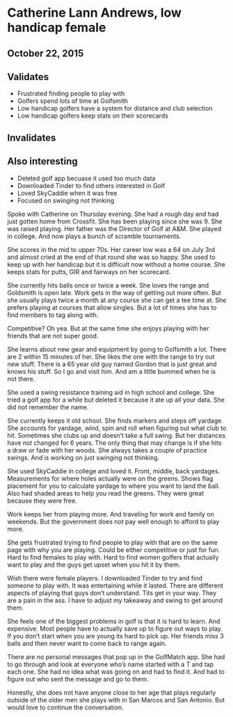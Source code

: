 # Catherine Lann Andrews, low handicap female
## October 22, 2015

## Validates
* Frustrated finding people to play with
* Golfers spend lots of time at Golfsmith
* Low handicap golfers have a system for distance and club selection
* Low handicap golfers keep stats on their scorecards
## Invalidates
## Also interesting
* Deleted golf app becuase it used too much data
* Downloaded Tinder to find others interested in Golf
* Loved SkyCaddie when it was free
* Focused on swinging not thinking

Spoke with Catherine on Thursday evening. She had a rough day and had just gotten home from Crossfit. She has been playing since she was 9. She was raised playing. Her father was the Director of Golf at A&M. She played in college. And now plays a bunch of scramble tournaments.

She scores in the mid to upper 70s. Her career low was a 64 on July 3rd and almost cried at the end of that round she was so happy. She used to keep up with her handicap but it is difficult now without a home course. She keeps stats for putts, GIR and fairways on her scorecard.

She currently hits balls once or twice a week. She loves the range and Goldsmith is open late. Work gets in the way of getting out more often. But she usually plays twice a month at any course she can get a tee time at. She prefers playing at courses that allow singles. But a lot of times she has to find members to tag along with.

Competitive? Oh yea. But at the same time she enjoys playing with her friends that are not super good.

She learns about new gear and equipment by going to Golfsmith a lot. There are 2 within 15 minutes of her. She likes the one with the range to try out new stuff. There is a 65 year old guy named Gordon that is just great and knows his stuff. So I go and visit him. And am a little bummed when he is not there.

She used a swing resistance training aid in high school and college. She tried a golf app for a while but deleted it because it ate up all your data. She did not remember the name.

She currently keeps it old school. She finds markers and steps off yardage. She accounts for yardage, wind, spin and roll when figuring out what club to hit. Sometimes she clubs up and doesn’t take a full swing. But her distances have not changed for 6 years. The only thing that may change is if she hits a draw or fade with her woods. She always takes a couple of practice swings. And is working on just swinging not thinking.

She used SkyCaddie in college and loved it. Front, middle, back yardages. Measurements for where holes actually were on the greens. Shows flag placement for you to calculate yardage to where you want to land the ball. Also had shaded areas to help you read the greens. They were great because they were free.

Work keeps her from playing more. And traveling for work and family on weekends. But the government does not pay well enough to afford to play more.

She gets frustrated trying to find people to play with that are on the same page with why you are playing. Could be either competitive or just for fun. Hard to find females to play with. Hard to find women golfers that actually want to play and the guys get upset when you hit it by them.

Wish there were female players. I downloaded Tinder to try and find someone to play with. It was entertaining while it lasted. There are different aspects of playing that guys don’t understand. Tits get in your way. They are a pain in the ass. I have to adjust my takeaway and swing to get around them.

She feels one of the biggest problems in golf is that it is hard to learn. And expensive. Most people have to actually save up to figure out ways to play. If you don’t start when you are young its hard to pick up. Her friends miss 3 balls and then never want to come back to range again.

There are no personal messages that pop up in the GolfMatch app. She had to go through and look at everyone who’s name started with a T and tap each one. She had no idea what was going on and had to find it. And had to figure out who sent the message and go to them.

Honestly, she does not have anyone close to her age that plays regularly outside of the older men she plays with in San Marcos and San Antonio. But would love to continue the conversation.
